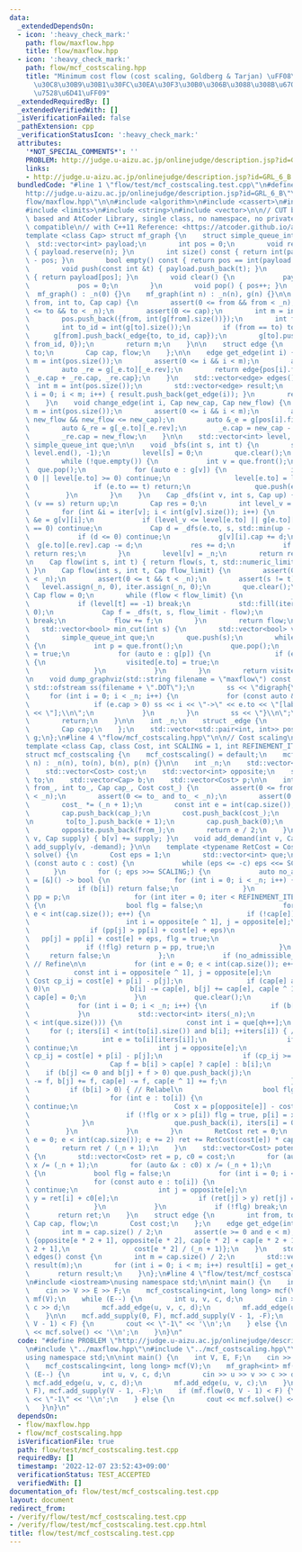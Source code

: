 ```yaml
---
data:
  _extendedDependsOn:
  - icon: ':heavy_check_mark:'
    path: flow/maxflow.hpp
    title: flow/maxflow.hpp
  - icon: ':heavy_check_mark:'
    path: flow/mcf_costscaling.hpp
    title: "Minimum cost flow (cost scaling, Goldberg & Tarjan) \uFF08\u30B3\u30B9\
      \u30C8\u30B9\u30B1\u30FC\u30EA\u30F3\u30B0\u306B\u3088\u308B\u6700\u5C0F\u8CBB\
      \u7528\u6D41\uFF09"
  _extendedRequiredBy: []
  _extendedVerifiedWith: []
  _isVerificationFailed: false
  _pathExtension: cpp
  _verificationStatusIcon: ':heavy_check_mark:'
  attributes:
    '*NOT_SPECIAL_COMMENTS*': ''
    PROBLEM: http://judge.u-aizu.ac.jp/onlinejudge/description.jsp?id=GRL_6_B
    links:
    - http://judge.u-aizu.ac.jp/onlinejudge/description.jsp?id=GRL_6_B
  bundledCode: "#line 1 \"flow/test/mcf_costscaling.test.cpp\"\n#define PROBLEM \"\
    http://judge.u-aizu.ac.jp/onlinejudge/description.jsp?id=GRL_6_B\"\n#line 2 \"\
    flow/maxflow.hpp\"\n\n#include <algorithm>\n#include <cassert>\n#include <fstream>\n\
    #include <limits>\n#include <string>\n#include <vector>\n\n// CUT begin\n// MaxFlow\
    \ based and AtCoder Library, single class, no namespace, no private variables,\
    \ compatible\n// with C++11 Reference: <https://atcoder.github.io/ac-library/production/document_ja/maxflow.html>\n\
    template <class Cap> struct mf_graph {\n    struct simple_queue_int {\n      \
    \  std::vector<int> payload;\n        int pos = 0;\n        void reserve(int n)\
    \ { payload.reserve(n); }\n        int size() const { return int(payload.size())\
    \ - pos; }\n        bool empty() const { return pos == int(payload.size()); }\n\
    \        void push(const int &t) { payload.push_back(t); }\n        int &front()\
    \ { return payload[pos]; }\n        void clear() {\n            payload.clear();\n\
    \            pos = 0;\n        }\n        void pop() { pos++; }\n    };\n\n  \
    \  mf_graph() : _n(0) {}\n    mf_graph(int n) : _n(n), g(n) {}\n\n    int add_edge(int\
    \ from, int to, Cap cap) {\n        assert(0 <= from && from < _n);\n        assert(0\
    \ <= to && to < _n);\n        assert(0 <= cap);\n        int m = int(pos.size());\n\
    \        pos.push_back({from, int(g[from].size())});\n        int from_id = int(g[from].size());\n\
    \        int to_id = int(g[to].size());\n        if (from == to) to_id++;\n  \
    \      g[from].push_back(_edge{to, to_id, cap});\n        g[to].push_back(_edge{from,\
    \ from_id, 0});\n        return m;\n    }\n\n    struct edge {\n        int from,\
    \ to;\n        Cap cap, flow;\n    };\n\n    edge get_edge(int i) {\n        int\
    \ m = int(pos.size());\n        assert(0 <= i && i < m);\n        auto _e = g[pos[i].first][pos[i].second];\n\
    \        auto _re = g[_e.to][_e.rev];\n        return edge{pos[i].first, _e.to,\
    \ _e.cap + _re.cap, _re.cap};\n    }\n    std::vector<edge> edges() {\n      \
    \  int m = int(pos.size());\n        std::vector<edge> result;\n        for (int\
    \ i = 0; i < m; i++) { result.push_back(get_edge(i)); }\n        return result;\n\
    \    }\n    void change_edge(int i, Cap new_cap, Cap new_flow) {\n        int\
    \ m = int(pos.size());\n        assert(0 <= i && i < m);\n        assert(0 <=\
    \ new_flow && new_flow <= new_cap);\n        auto &_e = g[pos[i].first][pos[i].second];\n\
    \        auto &_re = g[_e.to][_e.rev];\n        _e.cap = new_cap - new_flow;\n\
    \        _re.cap = new_flow;\n    }\n\n    std::vector<int> level, iter;\n   \
    \ simple_queue_int que;\n\n    void _bfs(int s, int t) {\n        std::fill(level.begin(),\
    \ level.end(), -1);\n        level[s] = 0;\n        que.clear();\n        que.push(s);\n\
    \        while (!que.empty()) {\n            int v = que.front();\n          \
    \  que.pop();\n            for (auto e : g[v]) {\n                if (e.cap ==\
    \ 0 || level[e.to] >= 0) continue;\n                level[e.to] = level[v] + 1;\n\
    \                if (e.to == t) return;\n                que.push(e.to);\n   \
    \         }\n        }\n    }\n    Cap _dfs(int v, int s, Cap up) {\n        if\
    \ (v == s) return up;\n        Cap res = 0;\n        int level_v = level[v];\n\
    \        for (int &i = iter[v]; i < int(g[v].size()); i++) {\n            _edge\
    \ &e = g[v][i];\n            if (level_v <= level[e.to] || g[e.to][e.rev].cap\
    \ == 0) continue;\n            Cap d = _dfs(e.to, s, std::min(up - res, g[e.to][e.rev].cap));\n\
    \            if (d <= 0) continue;\n            g[v][i].cap += d;\n          \
    \  g[e.to][e.rev].cap -= d;\n            res += d;\n            if (res == up)\
    \ return res;\n        }\n        level[v] = _n;\n        return res;\n    }\n\
    \n    Cap flow(int s, int t) { return flow(s, t, std::numeric_limits<Cap>::max());\
    \ }\n    Cap flow(int s, int t, Cap flow_limit) {\n        assert(0 <= s && s\
    \ < _n);\n        assert(0 <= t && t < _n);\n        assert(s != t);\n\n     \
    \   level.assign(_n, 0), iter.assign(_n, 0);\n        que.clear();\n\n       \
    \ Cap flow = 0;\n        while (flow < flow_limit) {\n            _bfs(s, t);\n\
    \            if (level[t] == -1) break;\n            std::fill(iter.begin(), iter.end(),\
    \ 0);\n            Cap f = _dfs(t, s, flow_limit - flow);\n            if (!f)\
    \ break;\n            flow += f;\n        }\n        return flow;\n    }\n\n \
    \   std::vector<bool> min_cut(int s) {\n        std::vector<bool> visited(_n);\n\
    \        simple_queue_int que;\n        que.push(s);\n        while (!que.empty())\
    \ {\n            int p = que.front();\n            que.pop();\n            visited[p]\
    \ = true;\n            for (auto e : g[p]) {\n                if (e.cap && !visited[e.to])\
    \ {\n                    visited[e.to] = true;\n                    que.push(e.to);\n\
    \                }\n            }\n        }\n        return visited;\n    }\n\
    \n    void dump_graphviz(std::string filename = \"maxflow\") const {\n       \
    \ std::ofstream ss(filename + \".DOT\");\n        ss << \"digraph{\\n\";\n   \
    \     for (int i = 0; i < _n; i++) {\n            for (const auto &e : g[i]) {\n\
    \                if (e.cap > 0) ss << i << \"->\" << e.to << \"[label=\" << e.cap\
    \ << \"];\\n\";\n            }\n        }\n        ss << \"}\\n\";\n        ss.close();\n\
    \        return;\n    }\n\n    int _n;\n    struct _edge {\n        int to, rev;\n\
    \        Cap cap;\n    };\n    std::vector<std::pair<int, int>> pos;\n    std::vector<std::vector<_edge>>\
    \ g;\n};\n#line 4 \"flow/mcf_costscaling.hpp\"\n\n// Cost scaling\n// https://people.orie.cornell.edu/dpw/orie633/\n\
    template <class Cap, class Cost, int SCALING = 1, int REFINEMENT_ITER = 20>\n\
    struct mcf_costscaling {\n    mcf_costscaling() = default;\n    mcf_costscaling(int\
    \ n) : _n(n), to(n), b(n), p(n) {}\n\n    int _n;\n    std::vector<Cap> cap;\n\
    \    std::vector<Cost> cost;\n    std::vector<int> opposite;\n    std::vector<std::vector<int>>\
    \ to;\n    std::vector<Cap> b;\n    std::vector<Cost> p;\n\n    int add_edge(int\
    \ from_, int to_, Cap cap_, Cost cost_) {\n        assert(0 <= from_ and from_\
    \ < _n);\n        assert(0 <= to_ and to_ < _n);\n        assert(0 <= cap_);\n\
    \        cost_ *= (_n + 1);\n        const int e = int(cap.size());\n        to[from_].push_back(e);\n\
    \        cap.push_back(cap_);\n        cost.push_back(cost_);\n        opposite.push_back(to_);\n\
    \n        to[to_].push_back(e + 1);\n        cap.push_back(0);\n        cost.push_back(-cost_);\n\
    \        opposite.push_back(from_);\n        return e / 2;\n    }\n    void add_supply(int\
    \ v, Cap supply) { b[v] += supply; }\n    void add_demand(int v, Cap demand) {\
    \ add_supply(v, -demand); }\n\n    template <typename RetCost = Cost> RetCost\
    \ solve() {\n        Cost eps = 1;\n        std::vector<int> que;\n        for\
    \ (const auto c : cost) {\n            while (eps <= -c) eps <<= SCALING;\n  \
    \      }\n        for (; eps >>= SCALING;) {\n            auto no_admissible_cycle\
    \ = [&]() -> bool {\n                for (int i = 0; i < _n; i++) {\n        \
    \            if (b[i]) return false;\n                }\n                std::vector<Cost>\
    \ pp = p;\n                for (int iter = 0; iter < REFINEMENT_ITER; iter++)\
    \ {\n                    bool flg = false;\n                    for (int e = 0;\
    \ e < int(cap.size()); e++) {\n                        if (!cap[e]) continue;\n\
    \                        int i = opposite[e ^ 1], j = opposite[e];\n         \
    \               if (pp[j] > pp[i] + cost[e] + eps)\n                         \
    \   pp[j] = pp[i] + cost[e] + eps, flg = true;\n                    }\n      \
    \              if (!flg) return p = pp, true;\n                }\n           \
    \     return false;\n            };\n            if (no_admissible_cycle()) continue;\
    \ // Refine\n\n            for (int e = 0; e < int(cap.size()); e++) {\n     \
    \           const int i = opposite[e ^ 1], j = opposite[e];\n                const\
    \ Cost cp_ij = cost[e] + p[i] - p[j];\n                if (cap[e] and cp_ij <\
    \ 0)\n                    b[i] -= cap[e], b[j] += cap[e], cap[e ^ 1] += cap[e],\
    \ cap[e] = 0;\n            }\n            que.clear();\n            int qh = 0;\n\
    \            for (int i = 0; i < _n; i++) {\n                if (b[i] > 0) que.push_back(i);\n\
    \            }\n            std::vector<int> iters(_n);\n            while (qh\
    \ < int(que.size())) {\n                const int i = que[qh++];\n           \
    \     for (; iters[i] < int(to[i].size()) and b[i]; ++iters[i]) { // Push\n  \
    \                  int e = to[i][iters[i]];\n                    if (!cap[e])\
    \ continue;\n                    int j = opposite[e];\n                    Cost\
    \ cp_ij = cost[e] + p[i] - p[j];\n                    if (cp_ij >= 0) continue;\n\
    \                    Cap f = b[i] > cap[e] ? cap[e] : b[i];\n                \
    \    if (b[j] <= 0 and b[j] + f > 0) que.push_back(j);\n                    b[i]\
    \ -= f, b[j] += f, cap[e] -= f, cap[e ^ 1] += f;\n                }\n\n      \
    \          if (b[i] > 0) { // Relabel\n                    bool flg = false;\n\
    \                    for (int e : to[i]) {\n                        if (!cap[e])\
    \ continue;\n                        Cost x = p[opposite[e]] - cost[e] - eps;\n\
    \                        if (!flg or x > p[i]) flg = true, p[i] = x;\n       \
    \             }\n                    que.push_back(i), iters[i] = 0;\n       \
    \         }\n            }\n        }\n        RetCost ret = 0;\n        for (int\
    \ e = 0; e < int(cap.size()); e += 2) ret += RetCost(cost[e]) * cap[e ^ 1];\n\
    \        return ret / (_n + 1);\n    }\n    std::vector<Cost> potential() const\
    \ {\n        std::vector<Cost> ret = p, c0 = cost;\n        for (auto &x : ret)\
    \ x /= (_n + 1);\n        for (auto &x : c0) x /= (_n + 1);\n        while (true)\
    \ {\n            bool flg = false;\n            for (int i = 0; i < _n; i++) {\n\
    \                for (const auto e : to[i]) {\n                    if (!cap[e])\
    \ continue;\n                    int j = opposite[e];\n                    auto\
    \ y = ret[i] + c0[e];\n                    if (ret[j] > y) ret[j] = y, flg = true;\n\
    \                }\n            }\n            if (!flg) break;\n        }\n \
    \       return ret;\n    }\n    struct edge {\n        int from, to;\n       \
    \ Cap cap, flow;\n        Cost cost;\n    };\n    edge get_edge(int e) const {\n\
    \        int m = cap.size() / 2;\n        assert(e >= 0 and e < m);\n        return\
    \ {opposite[e * 2 + 1], opposite[e * 2], cap[e * 2] + cap[e * 2 + 1], cap[e *\
    \ 2 + 1],\n                cost[e * 2] / (_n + 1)};\n    }\n    std::vector<edge>\
    \ edges() const {\n        int m = cap.size() / 2;\n        std::vector<edge>\
    \ result(m);\n        for (int i = 0; i < m; i++) result[i] = get_edge(i);\n \
    \       return result;\n    }\n};\n#line 4 \"flow/test/mcf_costscaling.test.cpp\"\
    \n#include <iostream>\nusing namespace std;\n\nint main() {\n    int V, E, F;\n\
    \    cin >> V >> E >> F;\n    mcf_costscaling<int, long long> mcf(V);\n    mf_graph<int>\
    \ mf(V);\n    while (E--) {\n        int u, v, c, d;\n        cin >> u >> v >>\
    \ c >> d;\n        mcf.add_edge(u, v, c, d);\n        mf.add_edge(u, v, c);\n\
    \    }\n\n    mcf.add_supply(0, F), mcf.add_supply(V - 1, -F);\n    if (mf.flow(0,\
    \ V - 1) < F) {\n        cout << \"-1\" << '\\n';\n    } else {\n        cout\
    \ << mcf.solve() << '\\n';\n    }\n}\n"
  code: "#define PROBLEM \"http://judge.u-aizu.ac.jp/onlinejudge/description.jsp?id=GRL_6_B\"\
    \n#include \"../maxflow.hpp\"\n#include \"../mcf_costscaling.hpp\"\n#include <iostream>\n\
    using namespace std;\n\nint main() {\n    int V, E, F;\n    cin >> V >> E >> F;\n\
    \    mcf_costscaling<int, long long> mcf(V);\n    mf_graph<int> mf(V);\n    while\
    \ (E--) {\n        int u, v, c, d;\n        cin >> u >> v >> c >> d;\n       \
    \ mcf.add_edge(u, v, c, d);\n        mf.add_edge(u, v, c);\n    }\n\n    mcf.add_supply(0,\
    \ F), mcf.add_supply(V - 1, -F);\n    if (mf.flow(0, V - 1) < F) {\n        cout\
    \ << \"-1\" << '\\n';\n    } else {\n        cout << mcf.solve() << '\\n';\n \
    \   }\n}\n"
  dependsOn:
  - flow/maxflow.hpp
  - flow/mcf_costscaling.hpp
  isVerificationFile: true
  path: flow/test/mcf_costscaling.test.cpp
  requiredBy: []
  timestamp: '2022-12-07 23:52:43+09:00'
  verificationStatus: TEST_ACCEPTED
  verifiedWith: []
documentation_of: flow/test/mcf_costscaling.test.cpp
layout: document
redirect_from:
- /verify/flow/test/mcf_costscaling.test.cpp
- /verify/flow/test/mcf_costscaling.test.cpp.html
title: flow/test/mcf_costscaling.test.cpp
---
```

